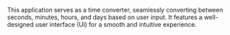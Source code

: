 This application serves as a time converter, seamlessly converting between seconds, minutes, hours, and days based on user input. It features a well-designed user interface (UI) for a smooth and intuitive experience.
